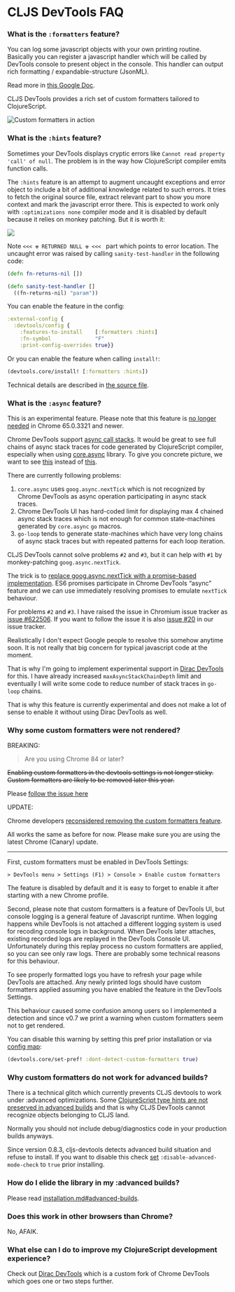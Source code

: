 # CLJS DevTools FAQ

### What is the `:formatters` feature?

You can log some javascript objects with your own printing routine.
Basically you can register a javascript handler which will be called by
DevTools console to present object in the console. This handler
can output rich formatting / expandable-structure (JsonML).

Read more in [this Google Doc][10].

CLJS DevTools provides a rich set of custom formatters tailored to ClojureScript.

![Custom formatters in action][14]

### What is the `:hints` feature?

Sometimes your DevTools displays cryptic errors like `Cannot read property 'call' of null`.
The problem is in the way how ClojureScript compiler emits function calls.

The `:hints` feature is an attempt to augment uncaught exceptions and error object to include a bit of additional knowledge related to such errors.
It tries to fetch the original source file, extract relevant part to show you more context and mark the javascript error there.
This is expected to work only with `:optimizations none` compiler mode and it is disabled by default because it relies on monkey patching.
But it is worth it:

<img src="https://box.binaryage.com/cljs-devtools-sanity-hint.png">

Note `<<< ☢ RETURNED NULL ☢ <<< ` part which points to error location. The uncaught error was raised by calling `sanity-test-handler` in the following code:

```clojure
(defn fn-returns-nil [])

(defn sanity-test-handler []
  ((fn-returns-nil) "param"))
```

You can enable the feature in the config:

```clojure
:external-config {
  :devtools/config {
    :features-to-install    [:formatters :hints]
    :fn-symbol              "F"
    :print-config-overrides true}}
```

Or you can enable the feature when calling `install!`:

```clojure
(devtools.core/install! [:formatters :hints])
```

Technical details are described in [the source file][11].

### What is the `:async` feature?

This is an experimental feature. Please note that this feature is [no longer needed](https://github.com/binaryage/cljs-devtools/issues/20) in Chrome 65.0.3321 and newer.

Chrome DevTools support [async call stacks][1]. It would be great to see full chains of async stack traces for code generated by
 ClojureScript compiler, especially when using [core.async][2] library. To give you concrete picture, we want to see [this][3] instead of [this][4].

There are currently following problems:

1. `core.async` uses `goog.async.nextTick` which is not recognized by Chrome DevTools as async operation participating in async stack traces.
2. Chrome DevTools UI has hard-coded limit for displaying max 4 chained async stack traces which is not enough for common state-machines generated by `core.async` `go` macros.
3. `go-loop` tends to generate state-machines which have very long chains of async stack traces but with repeated patterns for each loop iteration.

CLJS DevTools cannot solve problems `#2` and `#3`, but it can help with `#1` by monkey-patching `goog.async.nextTick`.

The trick is to [replace goog.async.nextTick with a promise-based implementation][5].
ES6 promises participate in Chrome DevTools “async” feature and we can use immediately resolving promises to emulate `nextTick` behaviour.

For problems `#2` and `#3`. I have raised the issue in Chromium issue tracker as [issue #622506][6]. If you want to follow the issue it is also [issue #20][7] in our issue tracker.

Realistically I don't expect Google people to resolve this somehow anytime soon. It is not really that big concern for typical javascript code at the moment.

That is why I'm going to implement experimental support in [Dirac DevTools][8] for this. I have already increased `maxAsyncStackChainDepth`
limit and eventually I will write some code to reduce number of stack traces in `go-loop` chains.

That is why this feature is currently experimental and does not make a lot of sense to enable it without using Dirac DevTools as well.

### Why some custom formatters were not rendered?

BREAKING:

> Are you using Chrome 84 or later?

~~Enabling custom formatters in the devtools settings is not longer sticky.~~ 
~~Custom formatters are likely to be removed later this year.~~

Please [follow the issue here](https://github.com/binaryage/cljs-devtools/issues/55)

UPDATE:

Chrome developers [reconsidered removing the custom formatters feature](https://github.com/binaryage/cljs-devtools/issues/55#issuecomment-632384007).  

All works the same as before for now. Please make sure you are using the latest Chrome (Canary) update.

---

First, custom formatters must be enabled in DevTools Settings:

`> DevTools menu > Settings (F1) > Console > Enable custom formatters`

The feature is disabled by default and it is easy to forget to enable it after starting with a new Chrome profile.

Second, please note that custom formatters is a feature of DevTools UI, but console logging is a general feature of Javascript runtime.
When logging happens while DevTools is not attached a different logging system is used for recoding console logs in background.
When DevTools later attaches, existing recorded logs are replayed in the DevTools Console UI. Unfortunately during this replay process
no custom formatters are applied, so you can see only raw logs. There are probably some technical reasons for this behaviour.

To see properly formatted logs you have to refresh your page while DevTools are attached. Any newly printed logs should have
custom formatters applied assuming you have enabled the feature in the DevTools Settings.

This behaviour caused some confusion among users so I implemented a detection and since v0.7 we print a warning
when custom formatters seem not to get rendered.

You can disable this warning by setting this pref prior installation or via [config map][9]:

```clojure
(devtools.core/set-pref! :dont-detect-custom-formatters true)
```

### Why custom formatters do not work for advanced builds?

There is a technical glitch which currently prevents CLJS devtools to work under
:advanced optimizations. Some [ClojureScript type hints are not preserved in advanced builds][12]
and that is why CLJS DevTools cannot recognize objects belonging to CLJS land.

Normally you should not include debug/diagnostics code in your production builds anyways.

Since version 0.8.3, cljs-devtools detects advanced build situation and refuse to install.
If you want to disable this check [set](configuration.md) `:disable-advanced-mode-check` to `true` prior installing.

### How do I elide the library in my :advanced builds?

Please read [installation.md#advanced-builds][13].

### Does this work in other browsers than Chrome?

No, AFAIK.

### What else can I do to improve my ClojureScript development experience?

Check out [Dirac DevTools][8] which is
a custom fork of Chrome DevTools which goes one or two steps further.

[1]: http://www.html5rocks.com/en/tutorials/developertools/async-call-stack
[2]: https://github.com/clojure/core.async
[3]: https://box.binaryage.com/core-async-long-stack-traces.png
[4]: https://box.binaryage.com/core-async-normal-traces.png
[5]: https://github.com/binaryage/cljs-devtools/blob/master/src/lib/devtools/async.cljs
[6]: https://bugs.chromium.org/p/chromium/issues/detail?id=622506
[7]: https://github.com/binaryage/cljs-devtools/issues/20
[8]: https://github.com/binaryage/dirac
[9]: https://github.com/binaryage/cljs-devtools/blob/master/docs/configuration.md
[10]: https://docs.google.com/document/d/1FTascZXT9cxfetuPRT2eXPQKXui4nWFivUnS_335T3U
[11]: https://github.com/binaryage/cljs-devtools/blob/master/src/lib/devtools/hints.cljs
[12]: http://dev.clojure.org/jira/browse/CLJS-1249
[13]: installation.md#advanced-builds
[14]: https://box.binaryage.com/cljs-devtools-sample-full.png

